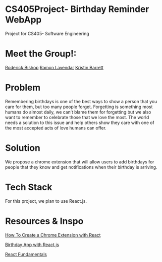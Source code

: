 # CS405Project- Birthday Reminder WebApp
Project for CS405- Software Engineering 

# Meet the Group!:
[Roderick Bishop](https://www.linkedin.com/in/roderickebishop/)
[Ramon Lavendar](https://www.linkedin.com/in/ramon-lavender-47b081145/)
[Kristin Barrett](https://www.linkedin.com/in/kristin-barrett-104287187/)


# Problem

Remembering birthdays is one of the best ways to show a person that you care for them, but too many people forget. Forgetting is something most humans do almost daily, we can’t blame them for forgetting but we also want to remember to celebrate those that we love the most. The world needs a solution to this issue and help others show they care with one of the most accepted acts of love humans can offer.


# Solution
We propose a chrome extension that will allow users to add birthdays for people that they know and get notifications when their birthday is arriving. 

# Tech Stack
For this project, we plan to use React.js. 

# Resources & Inspo

[How To Create a Chrome Extension with React](https://levelup.gitconnected.com/how-to-make-a-chrome-extension-with-react-129cdcbf1414)

[Birthday App with React.js](https://www.youtube.com/watch?v=a_7Z7C_JCyo) 

[React Fundamentals](https://www.youtube.com/watch?v=4UZrsTqkcW4&t=0s)







